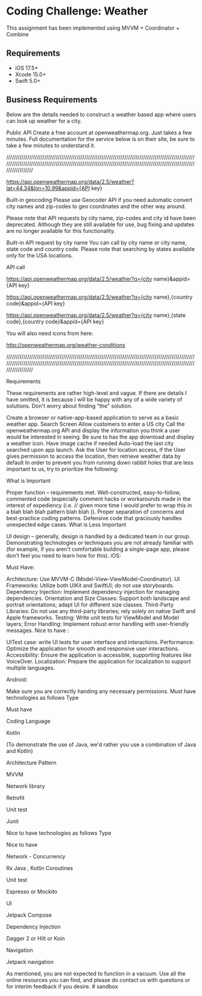 # Coding Challenge: Weather

This assignment has been implemented using MVVM + Coordinator + Combine

## Requirements

- iOS 17.5+ 
- Xcode 15.0+
- Swift 5.0+


## Business Requirements

Below are the details needed to construct a weather based app where users can look up weather for a city.

Public API
Create a free account at openweathermap.org. Just takes a few minutes. Full documentation for the service below is on their site, be sure to take a few minutes to understand it.

////////////////////////////////////////////////////////////////////////////////////////////////////////////////////////////////////////////////////////////////////////////////////////////////////////////////////

https://api.openweathermap.org/data/2.5/weather?lat=44.34&lon=10.99&appid={API key}

Built-in geocoding
Please use Geocoder API if you need automatic convert city names and zip-codes to geo coordinates and the other way around.

Please note that API requests by city name, zip-codes and city id have been deprecated. Although they are still available for use, bug fixing and updates are no longer available for this functionality.

Built-in API request by city name
You can call by city name or city name, state code and country code. Please note that searching by states available only for the USA locations.

API call

https://api.openweathermap.org/data/2.5/weather?q={city name}&appid={API key}

https://api.openweathermap.org/data/2.5/weather?q={city name},{country code}&appid={API key}

https://api.openweathermap.org/data/2.5/weather?q={city name},{state code},{country code}&appid={API key}

 

You will also need icons from here:

http://openweathermap.org/weather-conditions

////////////////////////////////////////////////////////////////////////////////////////////////////////////////////////////////////////////////////////////////////////////////////////////////////////////////////

 

Requirements

These requirements are rather high-level and vague. If there are details I have omitted, it is because I will be happy with any of a wide variety of solutions. Don't worry about finding "the" solution.

Create a browser or native-app-based application to serve as a basic weather app.
Search Screen
Allow customers to enter a US city
Call the openweathermap.org API and display the information you think a user would be interested in seeing. Be sure to has the app download and display a weather icon.
Have image cache if needed
Auto-load the last city searched upon app launch.
Ask the User for location access, If the User gives permission to access the location, then retrieve weather data by default
In order to prevent you from running down rabbit holes that are less important to us, try to prioritize the following:

What is Important

Proper function – requirements met.
Well-constructed, easy-to-follow, commented code (especially comment hacks or workarounds made in the interest of expediency (i.e. // given more time I would prefer to wrap this in a blah blah blah pattern blah blah )).
Proper separation of concerns and best-practice coding patterns.
Defensive code that graciously handles unexpected edge cases.
What is Less Important

UI design – generally, design is handled by a dedicated team in our group.
Demonstrating technologies or techniques you are not already familiar with (for example, if you aren't comfortable building a single-page app, please don't feel you need to learn how for this).
iOS:

Must Have:

Architecture: Use MVVM-C (Model-View-ViewModel-Coordinator).
UI Frameworks: Utilize both UIKit and SwiftUI; do not use storyboards.
Dependency Injection: Implement dependency injection for managing dependencies.
Orientation and Size Classes: Support both landscape and portrait orientations; adapt UI for different size classes.
Third-Party Libraries: Do not use any third-party libraries; rely solely on native Swift and Apple frameworks.
Testing: Write unit tests for ViewModel and Model layers; 
Error Handling: Implement robust error handling with user-friendly messages.
Nice to have :

UITest case: write UI tests for user interface and interactions.
Performance: Optimize the application for smooth and responsive user interactions.
Accessibility: Ensure the application is accessible, supporting features like VoiceOver.
Localization: Prepare the application for localization to support multiple languages.
 

Android:

Make sure you are correctly handing any necessary permissions.
Must have technologies as follows
Type

Must  have

Coding Language

Kotlin

(To demonstrate the use of Java, we'd rather you use a combination of Java and Kotlin)

Architecture Pattern  

MVVM

Network library

Retrofit

Unit test

Junit

Nice to have technologies as follows
Type

Nice to have

Network - Concurrency 

Rx Java , Kotlin Coroutines

Unit test

Espresso or Mockito

UI

Jetpack Compose

Dependency Injection

Dagger 2 or Hilt or Koin

Navigation 

Jetpack navigation

As mentioned, you are not expected to function in a vacuum. Use all the online resources you can find, and please do contact us with questions or for interim feedback if you desire. # sandbox

